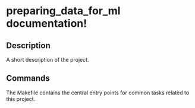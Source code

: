 # preparing_data_for_ml documentation!

## Description

A short description of the project.

## Commands

The Makefile contains the central entry points for common tasks related to this project.

